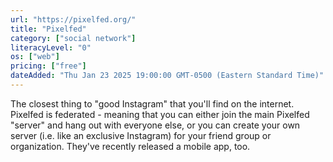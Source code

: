 ```yaml
---
url: "https://pixelfed.org/"
title: "Pixelfed"
category: ["social network"]
literacyLevel: "0"
os: ["web"]
pricing: ["free"]
dateAdded: "Thu Jan 23 2025 19:00:00 GMT-0500 (Eastern Standard Time)"
---
```


The closest thing to "good Instagram" that you'll find on the internet. Pixelfed is federated - meaning that you can either join the main Pixelfed "server" and hang out with everyone else, or you can create your own server (i.e. like an exclusive Instagram) for your friend group or organization. They've recently released a mobile app, too.